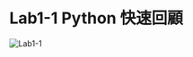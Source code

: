 # Lab1-1 Python 快速回顧
![Lab1-1](https://user-images.githubusercontent.com/89326999/187064572-be489735-e505-406c-8faf-53925d5745ef.png)
